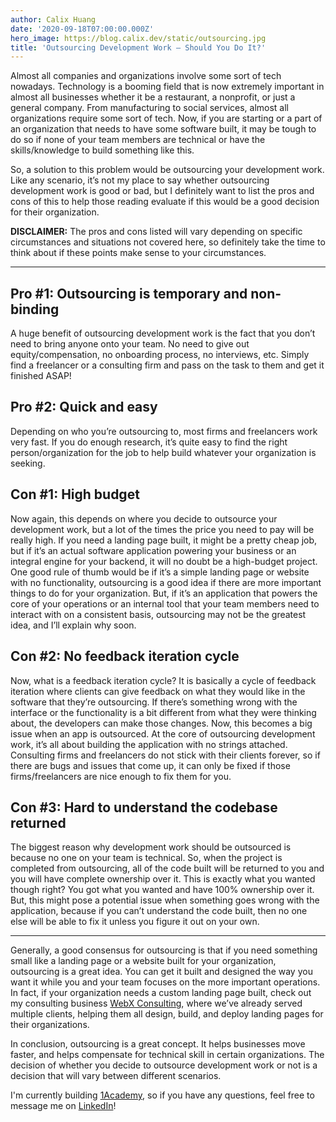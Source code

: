 ```yaml
---
author: Calix Huang
date: '2020-09-18T07:00:00.000Z'
hero_image: https://blog.calix.dev/static/outsourcing.jpg
title: 'Outsourcing Development Work — Should You Do It?'
---
```


Almost all companies and organizations involve some sort of tech nowadays. Technology is a booming field that is now extremely important in almost all businesses whether it be a restaurant, a nonprofit, or just a general company. From manufacturing to social services, almost all organizations require some sort of tech. Now, if you are starting or a part of an organization that needs to have some software built, it may be tough to do so if none of your team members are technical or have the skills/knowledge to build something like this.

So, a solution to this problem would be outsourcing your development work. Like any scenario, it’s not my place to say whether outsourcing development work is good or bad, but I definitely want to list the pros and cons of this to help those reading evaluate if this would be a good decision for their organization.

**DISCLAIMER:** The pros and cons listed will vary depending on specific circumstances and situations not covered here, so definitely take the time to think about if these points make sense to your circumstances.

-------------------------------

## Pro #1: Outsourcing is temporary and non-binding
A huge benefit of outsourcing development work is the fact that you don’t need to bring anyone onto your team. No need to give out equity/compensation, no onboarding process, no interviews, etc. Simply find a freelancer or a consulting firm and pass on the task to them and get it finished ASAP!

## Pro #2: Quick and easy
Depending on who you’re outsourcing to, most firms and freelancers work very fast. If you do enough research, it’s quite easy to find the right person/organization for the job to help build whatever your organization is seeking.

## Con #1: High budget
Now again, this depends on where you decide to outsource your development work, but a lot of the times the price you need to pay will be really high. If you need a landing page built, it might be a pretty cheap job, but if it’s an actual software application powering your business or an integral engine for your backend, it will no doubt be a high-budget project. One good rule of thumb would be if it’s a simple landing page or website with no functionality, outsourcing is a good idea if there are more important things to do for your organization. But, if it’s an application that powers the core of your operations or an internal tool that your team members need to interact with on a consistent basis, outsourcing may not be the greatest idea, and I’ll explain why soon.

## Con #2: No feedback iteration cycle
Now, what is a feedback iteration cycle? It is basically a cycle of feedback iteration where clients can give feedback on what they would like in the software that they’re outsourcing. If there’s something wrong with the interface or the functionality is a bit different from what they were thinking about, the developers can make those changes. Now, this becomes a big issue when an app is outsourced. At the core of outsourcing development work, it’s all about building the application with no strings attached. Consulting firms and freelancers do not stick with their clients forever, so if there are bugs and issues that come up, it can only be fixed if those firms/freelancers are nice enough to fix them for you.

## Con #3: Hard to understand the codebase returned
The biggest reason why development work should be outsourced is because no one on your team is technical. So, when the project is completed from outsourcing, all of the code built will be returned to you and you will have complete ownership over it. This is exactly what you wanted though right? You got what you wanted and have 100% ownership over it. But, this might pose a potential issue when something goes wrong with the application, because if you can’t understand the code built, then no one else will be able to fix it unless you figure it out on your own.

-------------------------------

Generally, a good consensus for outsourcing is that if you need something small like a landing page or a website built for your organization, outsourcing is a great idea. You can get it built and designed the way you want it while you and your team focuses on the more important operations. In fact, if your organization needs a custom landing page built, check out my consulting business [WebX Consulting](https://webxconsulting.com), where we’ve already served multiple clients, helping them all design, build, and deploy landing pages for their organizations.

In conclusion, outsourcing is a great concept. It helps businesses move faster, and helps compensate for technical skill in certain organizations. The decision of whether you decide to outsource development work or not is a decision that will vary between different scenarios.

I'm currently building [1Academy](https://1academy.org), so if you have any questions, feel free to message me on [LinkedIn](https://www.linkedin.com/in/calix-huang/)!
